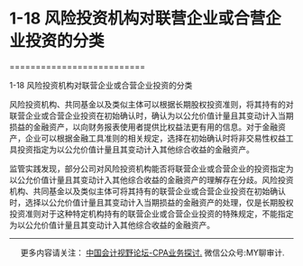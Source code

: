 ﻿# 1-18 风险投资机构对联营企业或合营企业投资的分类
==========================

  

1-18 风险投资机构对联营企业或合营企业投资的分类

风险投资机构、共同基金以及类似主体可以根据长期股权投资准则，将其持有的对联营企业或合营企业投资在初始确认时，确认为以公允价值计量且其变动计入当期损益的金融资产，以向财务报表使用者提供比权益法更有用的信息。对于金融资产，企业可以根据金融工具准则的相关规定，选择在初始确认时将非交易性权益工具投资指定为以公允价值计量且其变动计入其他综合收益的金融资产。

监管实践发现，部分公司对风险投资机构能否将联营企业或合营企业的投资指定为以公允价值计量且其变动计入其他综合收益的金融资产的理解存在分歧。风险投资机构、共同基金以及类似主体可将其持有的联营企业或合营企业投资在初始确认时，选择以公允价值计量且其变动计入当期损益的金融资产的处理，仅是长期股权投资准则对于这种特定机构持有的联营企业或合营企业投资的特殊规定，不能指定为以公允价值计量且其变动计入其他综合收益的金融资产。

* * *

     更多内容请关注： [中国会计视野论坛-CPA业务探讨.](https://bbs.esnai.com/thread-5354530-1-3.html) 微信公众号:MY聊审计.